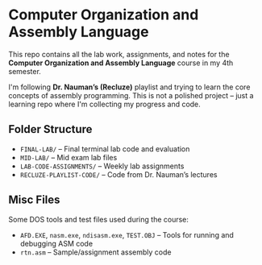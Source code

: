 # Computer Organization and Assembly Language

This repo contains all the lab work, assignments, and notes for the **Computer Organization and Assembly Language** course in my 4th semester.

I'm following **Dr. Nauman’s (Recluze)** playlist and trying to learn the core concepts of assembly programming. This is not a polished project – just a learning repo where I'm collecting my progress and code.

## Folder Structure

- `FINAL-LAB/` – Final terminal lab code and evaluation
- `MID-LAB/` – Mid exam lab files
- `LAB-CODE-ASSIGNMENTS/` – Weekly lab assignments
- `RECLUZE-PLAYLIST-CODE/` – Code from Dr. Nauman’s lectures

## Misc Files

Some DOS tools and test files used during the course:
- `AFD.EXE`, `nasm.exe`, `ndisasm.exe`, `TEST.OBJ` – Tools for running and debugging ASM code
- `rtn.asm` – Sample/assignment assembly code
